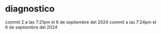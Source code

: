 # diagnostico
commit 2 a las 7:21pm el 6 de septiembre del 2024
commit a las 7:24pm el 6 de septiembre del 2024